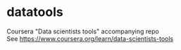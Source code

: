 # datatools  
Coursera "Data scientists tools" accompanying repo  
See https://www.coursera.org/learn/data-scientists-tools



